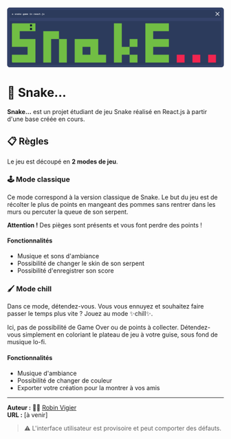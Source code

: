![Snake...](public/asset/Logo_Snake.svg)

# 🐍 Snake...

**Snake...** est un projet étudiant de jeu Snake réalisé en React.js à partir d'une base créée en cours.

## 📋 Règles

Le jeu est découpé en **2 modes de jeu**.

### 🕹️ Mode classique
Ce mode correspond à la version classique de Snake. Le but du jeu est de récolter le plus de points en mangeant des pommes sans rentrer dans les murs ou percuter la queue de son serpent.

**Attention !** Des pièges sont présents et vous font perdre des points !

#### Fonctionnalités
- Musique et sons d'ambiance
- Possibilité de changer le skin de son serpent
- Possibilité d'enregistrer son score

### 🖌️ Mode chill
Dans ce mode, détendez-vous. Vous vous ennuyez et souhaitez faire passer le temps plus vite ? Jouez au mode ✨chill✨.

Ici, pas de possibilité de Game Over ou de points à collecter. Détendez-vous simplement en coloriant le plateau de jeu à votre guise, sous fond de musique lo-fi.

#### Fonctionnalités
- Musique d'ambiance
- Possibilité de changer de couleur
- Exporter votre création pour la montrer à vos amis

---

**Auteur :** 🧑‍🚀 [Robin Vigier](https://robinvigier.fr)  
**URL :** [à venir]

> ⚠️ L'interface utilisateur est provisoire et peut comporter des défauts.
